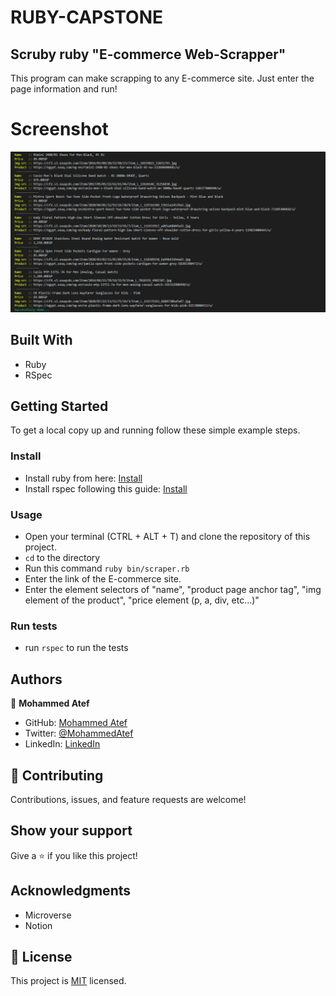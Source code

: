 # RUBY-CAPSTONE

## Scruby ruby "E-commerce Web-Scrapper"

This program can make scrapping to any E-commerce site. Just enter the page information and run!

# Screenshot 

![screenshot](./screenshot.png)

## Built With

- Ruby
- RSpec

## Getting Started

To get a local copy up and running follow these simple example steps.

### Install

- Install ruby from here: [Install](https://www.ruby-lang.org/en/documentation/installation/)
- Install rspec following this guide: [Install](https://www.theodinproject.com/courses/ruby-programming/lessons/introduction-to-rspec)


### Usage

- Open your terminal (CTRL + ALT + T) and clone the repository of this project.
- `cd` to the directory 
- Run this command `ruby bin/scraper.rb`
- Enter the link of the E-commerce site.
- Enter the element selectors of "name", "product page anchor tag", "img element of the product", "price element (p, a, div, etc...)"


### Run tests

- run `rspec` to run the tests


## Authors

👤 **Mohammed Atef**

- GitHub: [Mohammed Atef](https://github.com/Mohamed-js)
- Twitter: [@MohammedAtef](https://twitter.com/Demovejetta)
- LinkedIn: [LinkedIn](https://www.linkedin.com/in/mohamed-atef-032b6b1b0/) 


## 🤝 Contributing

Contributions, issues, and feature requests are welcome!

## Show your support

Give a ⭐️ if you like this project!

## Acknowledgments

- Microverse
- Notion

## 📝 License

This project is [MIT](LICENSE) licensed.
